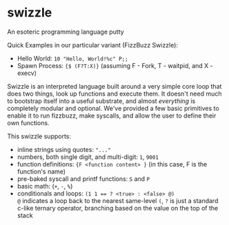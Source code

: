 # swizzle
An esoteric programming language putty

Quick Examples in our particular variant (FizzBuzz Swizzle):
- Hello World: ```10 "Hello, World!%c" P;;```
- Spawn Process: ```{$ (F?T:X)}``` (assuming F - Fork, T - waitpid, and X - execv)

Swizzle is an interpreted language built around a very simple core loop
that does two things, look up functions and execute them. It doesn't 
need much to bootstrap itself into a useful substrate, and almost *everything* 
is completely modular and optional. We've provided a few basic primitives to
enable it to run fizzbuzz, make syscalls, and allow the user to define
their own functions.

This swizzle supports:
- inline strings using quotes: ```"..."```
- numbers, both single digit, and multi-digit: ```1```, ```9001```
- function definitions: ```{F <function content> }``` (in this case, F is the function's name)
- pre-baked syscall and printf functions: ```S``` and ```P```
- basic math: (```+```, ```-```, ```%```)
- conditionals and loops: ```(1 1 == ? <true> : <false> @)```   
```@``` indicates a loop back to the nearest same-level ```(```, ```?``` is just a standard  
c-like ternary operator, branching based on the value on the top of the stack
